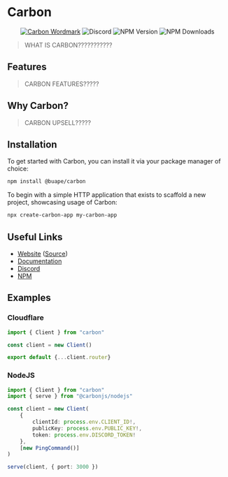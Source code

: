 # Carbon

<div align="center">
<a href="https://go.buape.com/Discord"><img src="https://cdn.buape.com/CarbonWordmark.png" alt="Carbon Wordmark"></a>

<img alt="Discord" src="https://img.shields.io/discord/744282929684938844?style=for-the-badge">
<img alt="NPM Version" src="https://img.shields.io/npm/v/@buape/carbon?style=for-the-badge">
<img alt="NPM Downloads" src="https://img.shields.io/npm/dm/@buape/carbon?style=for-the-badge">
</div>

> WHAT IS CARBON???????????

## Features

> CARBON FEATURES?????

## Why Carbon?

> CARBON UPSELL?????

## Installation

To get started with Carbon, you can install it via your package manager of choice:

```bash
npm install @buape/carbon
```

To begin with a simple HTTP application that exists to scaffold a new project, showcasing usage of Carbon:

```bash
npx create-carbon-app my-carbon-app
```
## Useful Links

- [Website](https://carbon.buape.com) ([Source](https://github.com/buape/carbon))
- [Documentation](https://carbon.buape.com/docs)
- [Discord](https://go.buape.com/Discord)
- [NPM](https://www.npmjs.com/package/@buape/carbon)


## Examples

### Cloudflare

```ts
import { Client } from "carbon"

const client = new Client()

export default {...client.router}
```

### NodeJS

```ts
import { Client } from "carbon"
import { serve } from "@carbonjs/nodejs"

const client = new Client(
	{
		clientId: process.env.CLIENT_ID!,
		publicKey: process.env.PUBLIC_KEY!,
		token: process.env.DISCORD_TOKEN!
	},
	[new PingCommand()]
)

serve(client, { port: 3000 })
```
